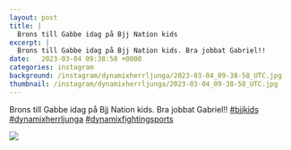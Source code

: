 ```yaml
---
layout: post
title: |
  Brons till Gabbe idag på Bjj Nation kids
excerpt: |
  Brons till Gabbe idag på Bjj Nation kids. Bra jobbat Gabriel!!   
date:   2023-03-04 09:38:58 +0000
categories: instagram
background: /instagram/dynamixherrljunga/2023-03-04_09-38-58_UTC.jpg
thumbnail: /instagram/dynamixherrljunga/2023-03-04_09-38-58_UTC.jpg
---
```

Brons till Gabbe idag på Bjj Nation kids. Bra jobbat Gabriel!! [#bjjkids](https://www.instagram.com/explore/tags/bjjkids/) [#dynamixherrljunga](https://www.instagram.com/explore/tags/dynamixherrljunga/) [#dynamixfightingsports](https://www.instagram.com/explore/tags/dynamixfightingsports/)



<img src='/www-dynamix-herrljunga/instagram/dynamixherrljunga/2023-03-04_09-38-58_UTC.jpg' class='img-fluid' />
